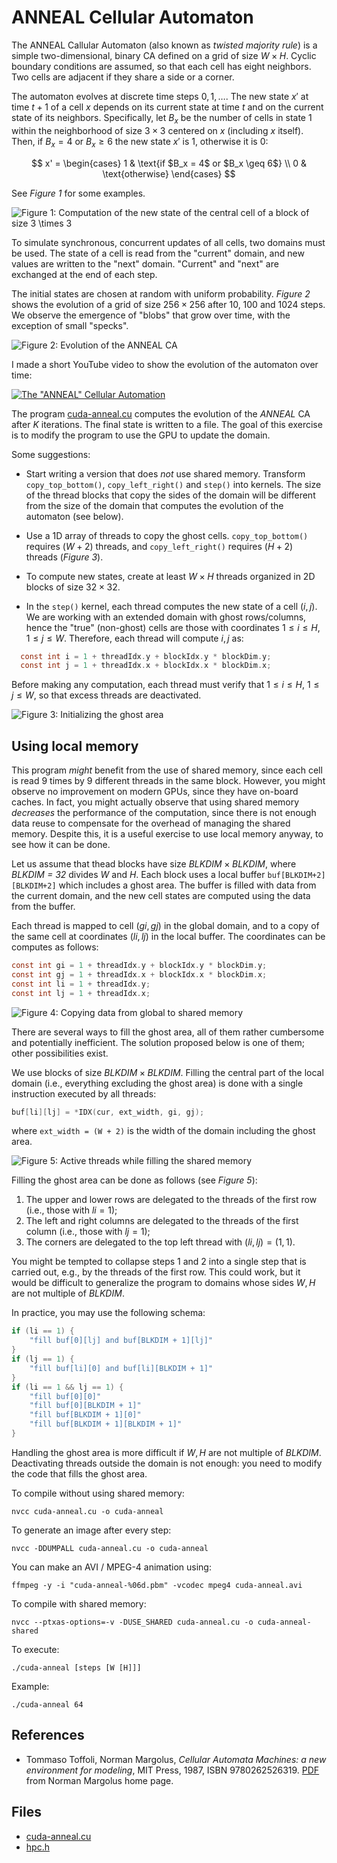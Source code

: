 # ANNEAL Cellular Automaton

The ANNEAL Callular Automaton (also known as _twisted majority rule_) is a simple two-dimensional, binary CA defined on a grid of
size $W \times H$.
Cyclic boundary conditions are assumed, so that each cell has eight neighbors.
Two cells are adjacent if they share a side or a corner.

The automaton evolves at discrete time steps $0, 1, \ldots$.
The new state $x'$ at time $t + 1$ of a cell $x$ depends on its current state at time $t$ and on the current state of its
neighbors.
Specifically, let $B_x$ be the number of cells in state 1 within the neighborhood of size $3 \times 3$ centered on $x$
(including $x$ itself).
Then, if $B_x = 4$ or $B_x \geq 6$ the new state $x'$ is 1, otherwise it is 0:

$$
x' = \begin{cases}
1 & \text{if $B_x = 4$ or $B_x \geq 6$} \\
0 & \text{otherwise}
\end{cases}
$$

See *Figure 1* for some examples.

![Figure 1: Computation of the new state of the central cell of a block of size $3 \times 3$](img/cuda-anneal1.svg)

To simulate synchronous, concurrent updates of all cells, two domains must be used.
The state of a cell is read from the "current" domain, and new values are written to the "next" domain.
"Current" and "next" are exchanged at the end of each step.

The initial states are chosen at random with uniform probability.
*Figure 2* shows the evolution of a grid of size $256 \times 256$ after 10, 100 and 1024 steps.
We observe the emergence of "blobs" that grow over time, with the exception of small "specks".

![Figure 2: Evolution of the _ANNEAL_ CA](img/anneal-demo.png)

I made a short YouTube video to show the evolution of the automaton over time:

[![The "ANNEAL" Cellular Automation](https://img.youtube.com/vi/VIDEO_ID/0.jpg)](https://www.youtube-nocookie.com/embed/TSHWSjICCxs)

The program [cuda-anneal.cu](base/cuda-anneal.cu) computes the evolution of the _ANNEAL_ CA after $K$ iterations.
The final state is written to a file.
The goal of this exercise is to modify the program to use the GPU to update the domain.

Some suggestions:

- Start writing a version that does _not_ use shared memory.
  Transform `copy_top_bottom()`, `copy_left_right()` and `step()` into kernels.
  The size of the thread blocks that copy the sides of the domain will be different from the size of the domain that computes
  the evolution of the automaton (see below).

- Use a 1D array of threads to copy the ghost cells.
  `copy_top_bottom()` requires $(W + 2)$ threads, and `copy_left_right()` requires $(H + 2)$ threads (*Figure 3*).

- To compute new states, create at least $W \times H$ threads organized in 2D blocks of size $32 \times 32$.

- In the `step()` kernel, each thread computes the new state of a cell $(i, j)$.
  We are working with an extended domain with ghost rows/columns, hence the "true" (non-ghost) cells are those with
  coordinates $1 \leq i \leq H$, $1 \leq j \leq W$.
  Therefore, each thread will compute $i, j$ as:
```C
  const int i = 1 + threadIdx.y + blockIdx.y * blockDim.y;
  const int j = 1 + threadIdx.x + blockIdx.x * blockDim.x;
```
  Before making any computation, each thread must verify that $1 \leq i \leq H$, $1 \leq j \leq W$, so that excess threads are
  deactivated.

![Figure 3: Initializing the ghost area](img/cuda-anneal2.svg)

## Using local memory

This program _might_ benefit from the use of shared memory, since each cell is read 9 times by 9 different threads in the same
block.
However, you might observe no improvement on modern GPUs, since they have on-board caches.
In fact, you might actually observe that using shared memory _decreases_ the performance of the computation, since there is not
enough data reuse to compensate for the overhead of managing the shared memory.
Despite this, it is a useful exercise to use local memory anyway, to see how it can be done.

Let us assume that thead blocks have size $\mathit{BLKDIM} \times \mathit{BLKDIM}$, where _BLKDIM = 32_ divides $W$ and $H$.
Each block uses a local buffer `buf[BLKDIM+2][BLKDIM+2]` which includes a ghost area.
The buffer is filled with data from the current domain, and the new cell states are computed using the data from the buffer.

Each thread is mapped to cell $(gi, gj)$ in the global domain, and to a copy of the same cell at coordinates $(li, lj)$ in the
local buffer.
The coordinates can be computes as follows:

```C
const int gi = 1 + threadIdx.y + blockIdx.y * blockDim.y;
const int gj = 1 + threadIdx.x + blockIdx.x * blockDim.x;
const int li = 1 + threadIdx.y;
const int lj = 1 + threadIdx.x;
```

![Figure 4: Copying data from global to shared memory](img/cuda-anneal3.svg)

There are several ways to fill the ghost area, all of them rather cumbersome and potentially inefficient.
The solution proposed below is one of them; other possibilities exist.

We use blocks of size $\mathit{BLKDIM} \times \mathit{BLKDIM}$.
Filling the central part of the local domain (i.e., everything excluding the ghost area) is done with a single instruction
executed by all threads:

```C
buf[li][lj] = *IDX(cur, ext_width, gi, gj);
```

where `ext_width = (W + 2)` is the width of the domain including the ghost area.

![Figure 5: Active threads while filling the shared memory](img/cuda-anneal4.svg)

Filling the ghost area can be done as follows (see *Figure 5*):

1. The upper and lower rows are delegated to the threads of the first row (i.e., those with $li = 1$);
2. The left and right columns are delegated to the threads of the first column (i.e., those with $lj = 1$);
3. The corners are delegated to the top left thread with $(li, lj) = (1, 1)$.

You might be tempted to collapse steps 1 and 2 into a single step that is carried out, e.g., by the threads of the first row.
This could work, but it would be difficult to generalize the program to domains whose sides $W, H$ are not multiple of _BLKDIM_.

In practice, you may use the following schema:

```C
if (li == 1) {
    "fill buf[0][lj] and buf[BLKDIM + 1][lj]"
}
if (lj == 1) {
    "fill buf[li][0] and buf[li][BLKDIM + 1]"
}
if (li == 1 && lj == 1) {
    "fill buf[0][0]"
    "fill buf[0][BLKDIM + 1]"
    "fill buf[BLKDIM + 1][0]"
    "fill buf[BLKDIM + 1][BLKDIM + 1]"
}
```

Handling the ghost area is more difficult if $W, H$ are not multiple of _BLKDIM_.
Deactivating threads outside the domain is not enough: you need to modify the code that fills the ghost area.

To compile without using shared memory:

```shell
nvcc cuda-anneal.cu -o cuda-anneal
```

To generate an image after every step:

```shell
nvcc -DDUMPALL cuda-anneal.cu -o cuda-anneal
```

You can make an AVI / MPEG-4 animation using:

```shell
ffmpeg -y -i "cuda-anneal-%06d.pbm" -vcodec mpeg4 cuda-anneal.avi
```

To compile with shared memory:

```shell
nvcc --ptxas-options=-v -DUSE_SHARED cuda-anneal.cu -o cuda-anneal-shared
```

To execute:

```shell
./cuda-anneal [steps [W [H]]]
```

Example:

```shell
./cuda-anneal 64
```

## References

- Tommaso Toffoli, Norman Margolus, _Cellular Automata Machines: a new environment for modeling_, MIT Press, 1987,
  ISBN 9780262526319. [PDF](https://people.csail.mit.edu/nhm/cam-book.pdf) from Norman Margolus home page.

## Files

- [cuda-anneal.cu](base/cuda-anneal.cu)
- [hpc.h](../../include/hpc.h)
